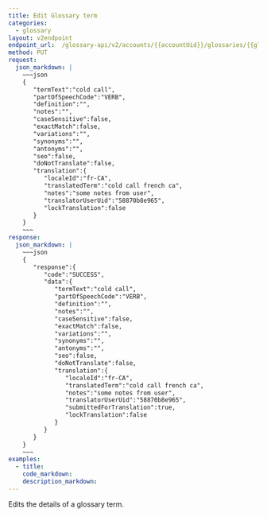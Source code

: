 ```yaml
---
title: Edit Glossary term
categories:
  - glossary
layout: v2endpoint
endpoint_url:  /glossary-api/v2/accounts/{{accountUid}}/glossaries/{{glossaryUid}}/terms/{{termUid}}
method: PUT
request:
  json_markdown: |
    ~~~json
    {
       "termText":"cold call",
       "partOfSpeechCode":"VERB",
       "definition":"",
       "notes":"",
       "caseSensitive":false,
       "exactMatch":false,
       "variations":"",
       "synonyms":"",
       "antonyms":"",
       "seo":false,
       "doNotTranslate":false,
       "translation":{
          "localeId":"fr-CA",
          "translatedTerm":"cold call french ca",
          "notes":"some notes from user",
          "translatorUserUid":"58870b8e965",
          "lockTranslation":false
       }
    }
    ~~~
response:
  json_markdown: |
    ~~~json
    {
       "response":{
          "code":"SUCCESS",
          "data":{
             "termText":"cold call",
             "partOfSpeechCode":"VERB",
             "definition":"",
             "notes":"",
             "caseSensitive":false,
             "exactMatch":false,
             "variations":"",
             "synonyms":"",
             "antonyms":"",
             "seo":false,
             "doNotTranslate":false,
             "translation":{
                "localeId":"fr-CA",
                "translatedTerm":"cold call french ca",
                "notes":"some notes from user",
                "translatorUserUid":"58870b8e965",
                "submittedForTranslation":true,
                "lockTranslation":false
             }
          }
       }
    }
    ~~~
examples:
  - title:
    code_markdown:
    description_markdown:
---
```


Edits the details of a glossary term. 